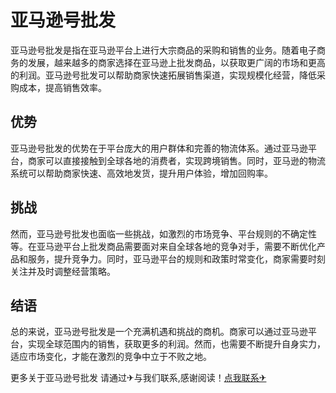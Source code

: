 # 亚马逊号批发

亚马逊号批发是指在亚马逊平台上进行大宗商品的采购和销售的业务。随着电子商务的发展，越来越多的商家选择在亚马逊上批发商品，以获取更广阔的市场和更高的利润。亚马逊号批发可以帮助商家快速拓展销售渠道，实现规模化经营，降低采购成本，提高销售效率。

## 优势

亚马逊号批发的优势在于平台庞大的用户群体和完善的物流体系。通过亚马逊平台，商家可以直接接触到全球各地的消费者，实现跨境销售。同时，亚马逊的物流系统可以帮助商家快速、高效地发货，提升用户体验，增加回购率。

## 挑战

然而，亚马逊号批发也面临一些挑战，如激烈的市场竞争、平台规则的不确定性等。在亚马逊平台上批发商品需要面对来自全球各地的竞争对手，需要不断优化产品和服务，提升竞争力。同时，亚马逊平台的规则和政策时常变化，商家需要时刻关注并及时调整经营策略。

## 结语

总的来说，亚马逊号批发是一个充满机遇和挑战的商机。商家可以通过亚马逊平台，实现全球范围内的销售，获取更多的利润。然而，也需要不断提升自身实力，适应市场变化，才能在激烈的竞争中立于不败之地。

更多关于亚马逊号批发 请通过✈与我们联系,感谢阅读！[点我联系✈](https://cn.G208.com)